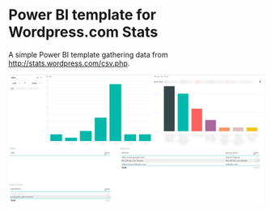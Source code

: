 # Power BI template for Wordpress.com Stats 
A simple Power BI template gathering data from http://stats.wordpress.com/csv.php.

![Overview Panel](Images/overview.png)